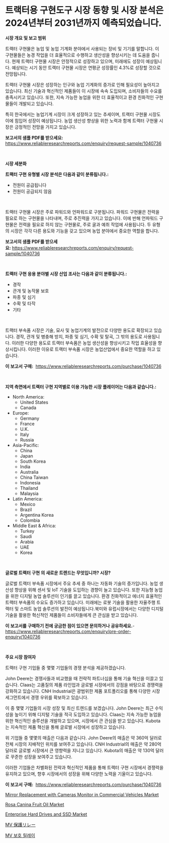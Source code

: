 <p><h1>트랙터용 구현도구 시장 동향 및 시장 분석은 2024년부터 2031년까지 예측되었습니다.</h1></p><p><strong>시장 개요 및 보고 범위</strong></p>
<p><p>트랙터 구현물은 농업 및 농업 기계화 분야에서 사용되는 장비 및 기기를 말합니다. 이 구현물들은 농경 작업을 더 효율적으로 수행하고 생산성을 향상시키는 데 도움을 줍니다. 현재 트랙터 구현물 시장은 안정적으로 성장하고 있으며, 미래에도 성장이 예상됩니다. 예상되는 시기 동안 트랙터 구현물 시장은 연평균 성장률인 4.3%로 성장할 것으로 전망됩니다.</p><p>트랙터 구현물 시장은 성장하는 인구와 농업 기계화의 증가로 인해 필요성이 높아지고 있습니다. 최신 기술과 혁신적인 제품들이 이 시장에 속속 도입되며, 소비자들의 수요를 충족시키고 있습니다. 또한, 지속 가능한 농업을 위한 더 효율적이고 환경 친화적인 구현물들이 개발되고 있습니다.</p><p>특히 한국에서는 농업기계 시장이 크게 성장하고 있는 추세이며, 트랙터 구현물 시장도 이에 힘입어 성장이 예상됩니다. 농업 생산성 향상을 위한 노력과 함께 트랙터 구현물 시장은 긍정적인 전망을 가지고 있습니다.</p></p>
<p><strong>보고서의 샘플 PDF를 받으세요:</strong> <a href="https://www.reliableresearchreports.com/enquiry/request-sample/1040736">https://www.reliableresearchreports.com/enquiry/request-sample/1040736</a></p>
<p>&nbsp;</p>
<p><strong>시장 세분화</strong></p>
<p><strong>트랙터 구현 유형별 시장 분석은 다음과 같이 분류됩니다.:</strong></p>
<p><ul><li>전원이 공급됩니다</li><li>전원이 공급되지 않음</li></ul></p>
<p>&nbsp;</p>
<p><p>트랙터 구현물 시장은 주로 파워드와 언파워드로 구분됩니다. 파워드 구현물은 전력을 필요로 하는 구현물을 나타내며, 주로 추진력을 가지고 있습니다. 이에 반해 언파워드 구현물은 전력을 필요로 하지 않는 구현물로, 주로 굴과 예취 작업에 사용됩니다. 두 유형의 시장은 각각 다른 용도와 기능을 갖고 있으며 농업 분야에서 중요한 역할을 합니다.</p></p>
<p><strong>보고서의 샘플 PDF를 받으세요:</strong>&nbsp;<a href="https://www.reliableresearchreports.com/enquiry/request-sample/1040736">https://www.reliableresearchreports.com/enquiry/request-sample/1040736</a></p>
<p>&nbsp;</p>
<p><strong> 트랙터 구현 응용 분야별 시장 산업 조사는 다음과 같이 분류됩니다.:</strong></p>
<p><ul><li>경작</li><li>관개 및 농작물 보호</li><li>파종 및 심기</li><li>수확 및 타작</li><li>기타</li></ul></p>
<p>&nbsp;</p>
<p><p>트랙터 부속품 시장은 기술, 묘사 및 농업기계의 발전으로 다양한 용도로 확장되고 있습니다. 경작, 관개 및 병충해 방지, 파종 및 심기, 수확 및 탈곡, 그 밖의 용도로 사용됩니다. 이러한 다양한 용도로 트랙터 부속품은 농업 생산성을 향상시키고 작업 효율성을 향상시킵니다.  이러한 이유로 트랙터 부속품 시장은 농업산업에서 중요한 역할을 하고 있습니다.</p></p>
<p><strong>이 보고서 구매:</strong>&nbsp; <a href="https://www.reliableresearchreports.com/purchase/1040736">https://www.reliableresearchreports.com/purchase/1040736</a></p>
<p>&nbsp;</p>
<p><strong>지역 측면에서 트랙터 구현 지역별로 이용 가능한 시장 플레이어는 다음과 같습니다.:</strong></p>
<p><ul>
    <li>
        North America:
        <ul>
            <li>United States</li>
            <li>Canada</li>
        </ul>
    </li>
    <li>
        Europe:
        <ul>
            <li>Germany</li>
            <li>France</li>
            <li>U.K.</li>
            <li>Italy</li>
            <li>Russia</li>
        </ul>
    </li>
    <li>
        Asia-Pacific:
        <ul>
            <li>China</li>
            <li>Japan</li>
            <li>South Korea</li>
            <li>India</li>
            <li>Australia</li>
            <li>China Taiwan</li>
            <li>Indonesia</li>
            <li>Thailand</li>
            <li>Malaysia</li>
        </ul>
    </li>
    <li>
        Latin America:
        <ul>
            <li>Mexico</li>
            <li>Brazil</li>
            <li>Argentina Korea</li>
            <li>Colombia</li>
        </ul>
    </li>
    <li>
        Middle East & Africa:
        <ul>
            <li>Turkey</li>
            <li>Saudi</li>
            <li>Arabia</li>
            <li>UAE</li>
            <li>Korea</li>
        </ul>
    </li>
    </ul></p>
<p>&nbsp;</p>
<p><strong>글로벌 트랙터 구현 의 새로운 트렌드는 무엇입니까? 시장?</strong></p>
<p><p>글로벌 트랙터 부속품 시장에서 주요 추세 중 하나는 자동화 기술의 증가입니다. 농업 생산성 향상을 위해 센서 및 IoT 기술을 도입하는 경향이 늘고 있습니다. 또한 지능형 농업을 위한 디지털 농업 솔루션이 인기를 끌고 있습니다. 환경 친화적이고 에너지 효율적인 트랙터 부속품의 수요도 증가하고 있습니다. 미래에는 로봇 기술을 활용한 자율주행 트랙터 및 스마트 농업 솔루션의 발전이 예상됩니다.북미와 유럽시장에서는 다양한 디지털 기술을 활용한 혁신적인 제품들이 소비자들에게 큰 관심을 받고 있습니다.</p></p>
<p><strong>이 보고서를 구매하기 전에 궁금한 점이 있으면 문의하거나 공유하세요.</strong>- <a href="https://www.reliableresearchreports.com/enquiry/pre-order-enquiry/1040736">https://www.reliableresearchreports.com/enquiry/pre-order-enquiry/1040736</a></p>
<p>&nbsp;</p>
<p><strong>주요 시장 참여자</strong></p>
<p><p>트랙터 구현 기업들 중 몇몇 기업들의 경쟁 분석을 제공하겠습니다.</p><p>John Deere는 경쟁사들과 비교했을 때 전략적 파트너십을 통해 기술 혁신을 이끌고 있습니다. Claas는 고품질의 제품 라인업과 글로벌 시장에서의 강점을 바탕으로 경쟁력을 강화하고 있습니다. CNH Industrial은 광범위한 제품 포트폴리오를 통해 다양한 시장 세그먼트에서 경쟁 우위를 확보하고 있습니다.</p><p>이 중 몇몇 기업들의 시장 성장 및 최신 트렌드를 보겠습니다. John Deere는 최근 수익성을 높이기 위해 디지털 기술을 적극 도입하고 있습니다. Claas는 지속 가능한 농업을 위한 혁신적인 솔루션을 개발하고 있으며, 시장에서 큰 관심을 받고 있습니다. Kubota는 지속적인 제품 혁신을 통해 글로벌 시장에서 성장하고 있습니다.</p><p>위 기업들 중 몇몇의 매출은 다음과 같습니다. John Deere의 매출은 약 360억 달러로 전체 시장의 지배적인 위치를 보여주고 있습니다. CNH Industrial의 매출은 약 280억 달러로 글로벌 시장에서 큰 영향력을 지니고 있습니다. Kubota의 매출은 약 130억 달러로 꾸준한 성장을 보여주고 있습니다.</p><p>이러한 기업들은 차별화된 전략과 혁신적인 제품을 통해 트랙터 구현 시장에서 경쟁력을 유지하고 있으며, 향후 시장에서의 성장을 위해 다양한 노력을 기울이고 있습니다.</p></p>
<p><strong>이 보고서 구매:</strong>&nbsp;&nbsp;<a href="https://www.reliableresearchreports.com/purchase/1040736">https://www.reliableresearchreports.com/purchase/1040736</a></p>
<p><p><a href="https://issuu.com/reportprime-2/docs/mirror-replacement-with-cameras-monitor-in-commerc">Mirror Replacement with Cameras Monitor in Commercial Vehicles Market</a></p><p><a href="https://boundless-drawbridge-702.notion.site/Rosa-Canina-Fruit-Oil-Market-Size-Global-Industry-Overview-Market-Segmentation-and-Forecast-2024--feaa0b959f0b4e86ae1e122ec79fc060">Rosa Canina Fruit Oil Market</a></p><p><a href="https://github.com/jhcraigie/Market-Research-Report-List-2/blob/main/enterprise-hard-drives-and-ssd-market.md">Enterprise Hard Drives and SSD Market</a></p><p><a href="https://github.com/adcxff01450218/Market-Research-Report-List-1/blob/main/4233046185574.md">MV 保護リレー</a></p><p><a href="https://github.com/vsn7qpua81q/Market-Research-Report-List-1/blob/main/3296634185569.md">MV 보호 릴레이</a></p></p>
